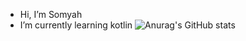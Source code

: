 - Hi, I’m Somyah
- I’m currently learning kotlin
![Anurag's GitHub stats](https://github-readme-stats.vercel.app/api?username=somyahvv&theme=default_icons=true)
